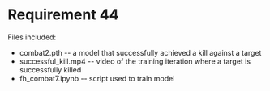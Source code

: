 # Requirement 44
Files included:
- combat2.pth -- a model that successfully achieved a kill against a target
- successful_kill.mp4 -- video of the training iteration where a target is successfully killed
- fh_combat7.ipynb -- script used to train model
